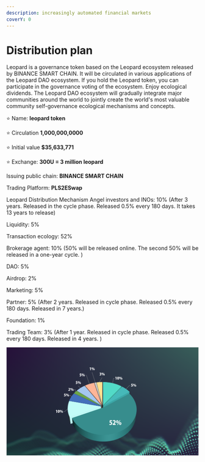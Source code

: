 ```yaml
---
description: increasingly automated financial markets
coverY: 0
---
```


# Distribution plan



Leopard  is a governance token based on the Leopard ecosystem released by BINANCE SMART CHAIN. It will be circulated in various applications of the Leopard DAO ecosystem. If you hold the Leopard token, you can participate in the governance voting of the ecosystem. Enjoy ecological dividends. The Leopard DAO ecosystem will gradually integrate major communities around the world to jointly create the world's most valuable community self-governance ecological mechanisms and concepts.

&#x20;

⭐️ Name: **leopard token**&#x20;

⭐️ Circulation **1,000,000,0000**

⭐️ Initial value **$35,633,771**&#x20;

⭐️ Exchange: **300U = 3 million leopard**

Issuing public chain: **BINANCE SMART CHAIN**

Trading Platform:  **PLS2ESwap**

&#x20;

Leopard Distribution Mechanism Angel investors and INOs: 10% (After 3 years. Released in the cycle phase. Released 0.5% every 180 days. It takes 13 years to release)



Liquidity: 5%

Transaction ecology: 52%

Brokerage agent: 10% (50% will be released online. The second 50% will be released in a one-year cycle. )

DAO: 5%

Airdrop: 2%

Marketing: 5%

Partner: 5% (After 2 years. Released in cycle phase. Released 0.5% every 180 days. Released in 7 years.)

Foundation: 1%

Trading Team: 3% (After 1 year. Released in cycle phase. Released 0.5% every 180 days. Released in 4 years. )

![](../.gitbook/assets/image7.png)
